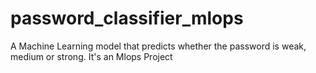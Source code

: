 # password_classifier_mlops
A Machine Learning model that predicts whether the password is weak, medium or strong. It's an Mlops Project
